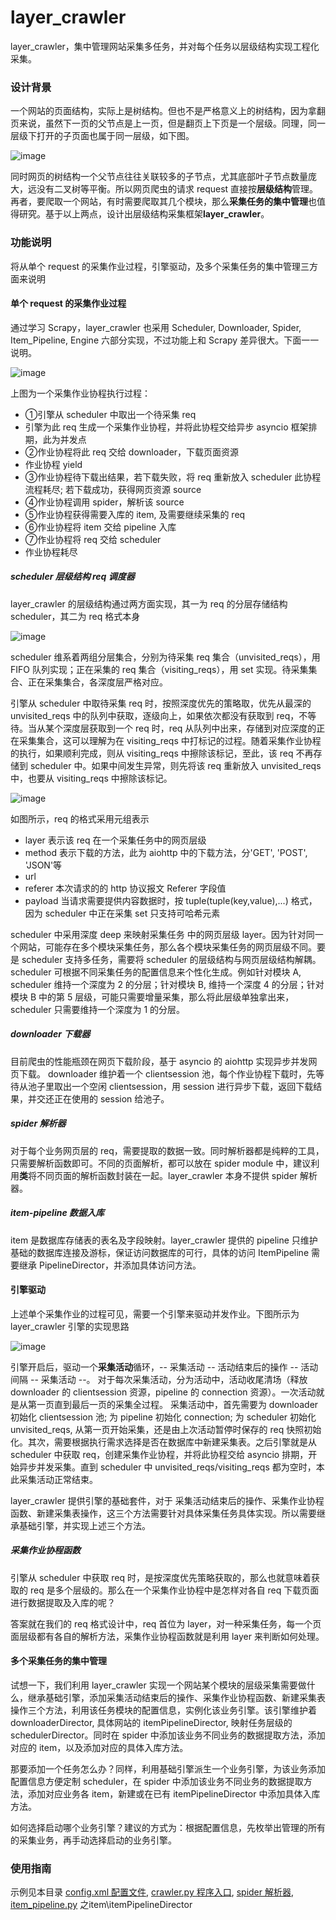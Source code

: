 # layer_crawler
layer_crawler，集中管理网站采集多任务，并对每个任务以层级结构实现工程化采集。

### 设计背景
一个网站的页面结构，实际上是树结构。但也不是严格意义上的树结构，因为拿翻页来说，虽然下一页的父节点是上一页，但是翻页上下页是一个层级。同理，同一层级下打开的子页面也属于同一层级，如下图。

![image](https://github.com/HectorTsang/layer_crawler/blob/master/image/web_pages_structure.png)

同时网页的树结构一个父节点往往关联较多的子节点，尤其底部叶子节点数量庞大，远没有二叉树等平衡。所以网页爬虫的请求 request 直接按**层级结构**管理。再者，要爬取一个网站，有时需要爬取其几个模块，那么**采集任务的集中管理**也值得研究。基于以上两点，设计出层级结构采集框架**layer_crawler**。

### 功能说明
将从单个 request 的采集作业过程，引擎驱动，及多个采集任务的集中管理三方面来说明

#### 单个 request 的采集作业过程
通过学习 Scrapy，layer_crawler 也采用 Scheduler, Downloader, Spider, Item_Pipeline, Engine 六部分实现，不过功能上和 Scrapy 差异很大。下面一一说明。

![image](https://github.com/HectorTsang/layer_crawler/blob/master/image/module_structure.png)

上图为一个采集作业协程执行过程：
* ①引擎从 scheduler 中取出一个待采集 req
* 引擎为此 req 生成一个采集作业协程，并将此协程交给异步 asyncio 框架排期，此为并发点
* ②作业协程将此 req 交给 downloader，下载页面资源
* 作业协程 yield
* ③作业协程待下载出结果，若下载失败，将 req 重新放入 scheduler 此协程流程耗尽; 若下载成功，获得网页资源 source
* ④作业协程调用 spider，解析该 source
* ⑤作业协程获得需要入库的 item, 及需要继续采集的 req
* ⑥作业协程将 item 交给 pipeline 入库
* ⑦作业协程将 req 交给 scheduler
* 作业协程耗尽

##### scheduler 层级结构 req 调度器
layer_crawler 的层级结构通过两方面实现，其一为 req 的分层存储结构 scheduler，其二为 req 格式本身

![image](https://github.com/HectorTsang/layer_crawler/blob/master/image/scheduler.png)

scheduler 维系着两组分层集合，分别为待采集 req 集合（unvisited_reqs），用 FIFO 队列实现；正在采集的 req 集合（visiting_reqs），用 set 实现。待采集集合、正在采集集合，各深度层严格对应。

引擎从 scheduler 中取待采集 req 时，按照深度优先的策略取，优先从最深的 unvisited_reqs 中的队列中获取，逐级向上，如果依次都没有获取到 req，不等待。当从某个深度层获取到一个 req 时，req 从队列中出来，存储到对应深度的正在采集集合，这可以理解为在 visiting_reqs 中打标记的过程。随着采集作业协程的执行，如果顺利完成，则从 visiting_reqs 中擦除该标记，至此，该 req 不再存储到 scheduler 中。如果中间发生异常，则先将该 req 重新放入 unvisited_reqs 中，也要从 visiting_reqs 中擦除该标记。

![image](https://github.com/HectorTsang/layer_crawler/blob/master/image/deep_layer_reference.png)

如图所示，req 的格式采用元组表示
* layer 表示该 req 在一个采集任务中的网页层级
* method 表示下载的方法，此为 aiohttp 中的下载方法，分'GET', 'POST', 'JSON'等
* url
* referer 本次请求的的 http 协议报文 Referer 字段值
* payload 当请求需要提供内容数据时，按 tuple(tuple(key,value),...) 格式，因为 scheduler 中正在采集 set 只支持可哈希元素

scheduler 中采用深度 deep 来映射采集任务 中的网页层级 layer。因为针对同一个网站，可能存在多个模块采集任务，那么各个模块采集任务的网页层级不同。要是 scheduler 支持多任务，需要将 scheduler 的层级结构与网页层级结构解耦。scheduler 可根据不同采集任务的配置信息来个性化生成。例如针对模块 A, scheduler 维持一个深度为 2 的分层；针对模块 B, 维持一个深度 4 的分层；针对模块 B 中的第 5 层级，可能只需要增量采集，那么将此层级单独拿出来，scheduler 只需要维持一个深度为 1 的分层。

##### downloader 下载器
目前爬虫的性能瓶颈在网页下载阶段，基于 asyncio 的 aiohttp 实现异步并发网页下载。 downloader 维护着一个 clientsession 池，每个作业协程下载时，先等待从池子里取出一个空闲 clientsession，用 session 进行异步下载，返回下载结果，并交还正在使用的 session 给池子。

##### spider 解析器
对于每个业务网页层的 req，需要提取的数据一致。同时解析器都是纯粹的工具，只需要解析函数即可。不同的页面解析，都可以放在 spider module 中，建议利用**类**将不同页面的解析函数封装在一起。layer_crawler 本身不提供 spider 解析器。

##### item-pipeline 数据入库
item 是数据库存储表的表名及字段映射。layer_crawler 提供的 pipeline 只维护基础的数据库连接及游标，保证访问数据库的可行，具体的访问 ItemPipeline 需要继承 PipelineDirector，并添加具体访问方法。

#### 引擎驱动
上述单个采集作业的过程可见，需要一个引擎来驱动并发作业。下图所示为 layer_crawler 引擎的实现思路

![image](https://github.com/HectorTsang/layer_crawler/blob/master/image/engine.png)

引擎开启后，驱动一个**采集活动**循环，-- 采集活动 -- 活动结束后的操作 -- 活动间隔 -- 采集活动 --。
对于每次采集活动，分为活动中，活动收尾清场（释放 downloader 的 clientsession 资源，pipeline 的 connection 资源）。一次活动就是从第一页直到最后一页的采集全过程。
采集活动中，首先需要为 downloader 初始化 clientsession 池; 为 pipeline 初始化 connection; 为 scheduler 初始化 unvisited_reqs, 从第一页开始采集，还是由上次活动暂停时保存的 req 快照初始化。其次，需要根据执行需求选择是否在数据库中新建采集表。之后引擎就是从 scheduler 中获取 req，创建采集作业协程，并将此协程交给 asyncio 排期，开始异步并发采集。直到 scheduler 中 unvisited_reqs/visiting_reqs 都为空时，本此采集活动正常结束。

layer_crawler 提供引擎的基础套件，对于 采集活动结束后的操作、采集作业协程函数、新建采集表操作，这三个方法需要针对具体采集任务具体实现。所以需要继承基础引擎，并实现上述三个方法。

##### 采集作业协程函数
引擎从 scheduler 中获取 req 时，是按深度优先策略获取的，那么也就意味着获取的 req 是多个层级的。那么在一个采集作业协程中是怎样对各自 req 下载页面进行数据提取及入库的呢？

答案就在我们的 req 格式设计中，req 首位为 layer，对一种采集任务，每一个页面层级都有各自的解析方法，采集作业协程函数就是利用 layer 来判断如何处理。

#### 多个采集任务的集中管理
试想一下，我们利用 layer_crawler 实现一个网站某个模块的层级采集需要做什么，继承基础引擎，添加采集活动结束后的操作、采集作业协程函数、新建采集表操作三个方法，利用该任务模块的配置信息，实例化该业务引擎。该引擎维护着 downloaderDirector, 具体网站的 itemPipelineDirector, 映射任务层级的 schedulerDirector。同时在 spider 中添加该业务不同业务的数据提取方法，添加对应的 item，以及添加对应的具体入库方法。

那要添加一个任务怎么办？同样，利用基础引擎派生一个业务引擎，为该业务添加配置信息方便定制 scheduler，在 spider 中添加该业务不同业务的数据提取方法，添加对应业务各 item，新建或在已有 itemPipelineDirector 中添加具体入库方法。

如何选择启动哪个业务引擎？建议的方式为：根据配置信息，先枚举出管理的所有的采集业务，再手动选择启动的业务引擎。

### 使用指南
示例见本目录 [config.xml 配置文件](https://github.com/HectorTsang/layer_crawler/blob/master/config.xml), [crawler.py 程序入口](https://github.com/HectorTsang/layer_crawler/blob/master/crawler.py), [spider 解析器](https://github.com/HectorTsang/layer_crawler/blob/master/spider.py), [item_pipeline.py](https://github.com/HectorTsang/layer_crawler/blob/master/item_pipeline.py) 之item\itemPipelineDirector


